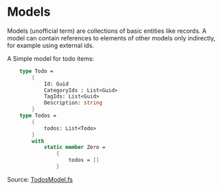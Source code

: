 # Models

Models (unofficial term) are collections of basic entities like records.
A model can contain references to elements of other models only indirectly, for example using external ids.

A Simple model for todo items:

```FSharp
    type Todo =
        {
            Id: Guid
            CategoryIds : List<Guid>
            TagIds: List<Guid>
            Description: string
        }
    type Todos =
        {
            todos: List<Todo>
        }
        with
            static member Zero =
                {
                    todos = []
                }
```

Source: [TodosModel.fs](https://github.com/tonyx/Micro_ES_FSharp_Lib/blob/main/Sharpino.Sample/models/TodosModel.fs)

